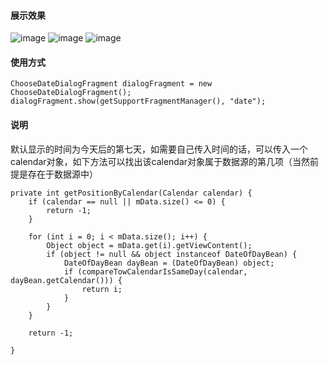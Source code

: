 #### 展示效果
![image](https://github.com/zangp/ChooseDateView/blob/master/image/WechatIMG64.jpeg)
![image](https://github.com/zangp/ChooseDateView/blob/master/image/WechatIMG65.jpeg)
![image](https://github.com/zangp/ChooseDateView/blob/master/image/WechatIMG66.jpeg)


#### 使用方式
```
ChooseDateDialogFragment dialogFragment = new ChooseDateDialogFragment();
dialogFragment.show(getSupportFragmentManager(), "date");
```

#### 说明
默认显示的时间为今天后的第七天，如需要自己传入时间的话，可以传入一个calendar对象，如下方法可以找出该calendar对象属于数据源的第几项（当然前提是存在于数据源中）


```
private int getPositionByCalendar(Calendar calendar) {
    if (calendar == null || mData.size() <= 0) {
        return -1;
    }

    for (int i = 0; i < mData.size(); i++) {
        Object object = mData.get(i).getViewContent();
        if (object != null && object instanceof DateOfDayBean) {
            DateOfDayBean dayBean = (DateOfDayBean) object;
            if (compareTowCalendarIsSameDay(calendar, dayBean.getCalendar())) {
                return i;
            }
        }
    }

    return -1;

}
```

